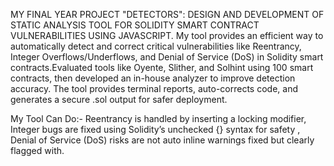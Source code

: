 MY FINAL YEAR PROJECT "DETECTORS": DESIGN AND DEVELOPMENT OF STATIC ANALYSIS TOOL FOR SOLIDITY SMART CONTRACT VULNERABILITIES USING JAVASCRIPT.
My tool provides an efficient way to automatically detect and correct critical vulnerabilities like Reentrancy, Integer Overflows/Underflows, and Denial of Service (DoS) in Solidity smart contracts.Evaluated tools like Oyente, Slither, and Solhint using 100 smart contracts, then developed an in-house analyzer to improve detection accuracy. The tool provides terminal reports, auto-corrects code, and generates a secure .sol output for safer deployment.


My Tool Can Do:-
Reentrancy is handled by inserting a locking modifier, Integer bugs are fixed using Solidity’s unchecked {} syntax for safety , Denial of Service (DoS) risks are not auto inline warnings fixed but clearly flagged with.

